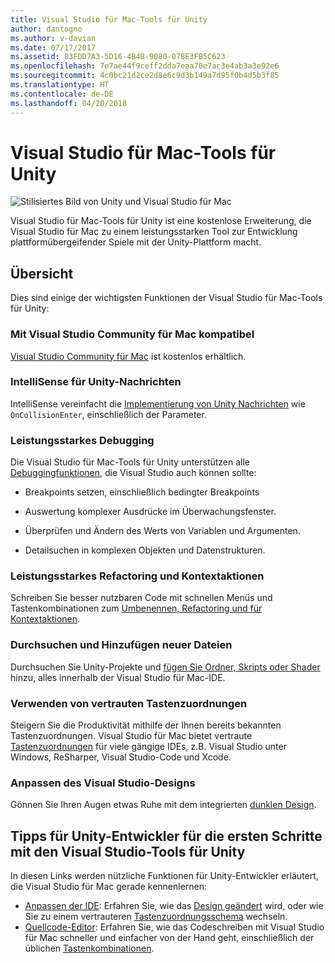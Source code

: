 ```yaml
---
title: Visual Studio für Mac-Tools für Unity
author: dantogno
ms.author: v-davian
ms.date: 07/17/2017
ms.assetid: 83FDD7A3-5D16-4B4B-9080-078E3FB5C623
ms.openlocfilehash: 7e7ae44f9ceff2dda7eaa70e7ac3e4ab3a3e92e6
ms.sourcegitcommit: 4c0bc21d2ce2d8e6c9d3b149a7d95f0b4d5b3f85
ms.translationtype: HT
ms.contentlocale: de-DE
ms.lasthandoff: 04/20/2018
---
```

# <a name="visual-studio-for-mac-tools-for-unity"></a>Visual Studio für Mac-Tools für Unity

![Stilisiertes Bild von Unity und Visual Studio für Mac](media/vsmac-tools-unity-image1.png)

Visual Studio für Mac-Tools für Unity ist eine kostenlose Erweiterung, die Visual Studio für Mac zu einem leistungsstarken Tool zur Entwicklung plattformübergeifender Spiele mit der Unity-Plattform macht.

## <a name="overview"></a>Übersicht 

Dies sind einige der wichtigsten Funktionen der Visual Studio für Mac-Tools für Unity:

### <a name="compatible-with-visual-studio-for-mac-community-edition"></a>Mit Visual Studio Community für Mac kompatibel

[Visual Studio Community für Mac](https://www.visualstudio.com/) ist kostenlos erhältlich.

### <a name="intellisense-for-unity-messages"></a>IntelliSense für Unity-Nachrichten

IntelliSense vereinfacht die [Implementierung von Unity Nachrichten](using-vsmac-tools-unity.md#intellisense-for-unity-messages) wie `OnCollisionEnter`, einschließlich der Parameter.

### <a name="superior-debugging"></a>Leistungsstarkes Debugging

Die Visual Studio für Mac-Tools für Unity unterstützen alle [Debuggingfunktionen](using-vsmac-tools-unity.md#unity-debugging), die Visual Studio auch können sollte:

*   Breakpoints setzen, einschließlich bedingter Breakpoints

*   Auswertung komplexer Ausdrücke im Überwachungsfenster.

*   Überprüfen und Ändern des Werts von Variablen und Argumenten.

*   Detailsuchen in komplexen Objekten und Datenstrukturen.

### <a name="powerful-refactoring-and-context-actions"></a>Leistungsstarkes Refactoring und Kontextaktionen

Schreiben Sie besser nutzbaren Code mit schnellen Menüs und Tastenkombinationen zum [Umbenennen, Refactoring und für Kontextaktionen](/visualstudio/mac/refactoring).

### <a name="browse-and-add-new-files"></a>Durchsuchen und Hinzufügen neuer Dateien

Durchsuchen Sie Unity-Projekte und [fügen Sie Ordner, Skripts oder Shader](using-vsmac-tools-unity.md#adding-new-unity-files-and-folders) hinzu, alles innerhalb der Visual Studio für Mac-IDE.

### <a name="use-familiar-key-bindings"></a>Verwenden von vertrauten Tastenzuordnungen

Steigern Sie die Produktivität mithilfe der Ihnen bereits bekannten Tastenzuordnungen. Visual Studio für Mac bietet vertraute [Tastenzuordnungen](/visualstudio/mac/customizing-the-ide) für viele gängige IDEs, z.B. Visual Studio unter Windows, ReSharper, Visual Studio-Code und Xcode.

### <a name="customize-the-visual-theme"></a>Anpassen des Visual Studio-Designs

Gönnen Sie Ihren Augen etwas Ruhe mit dem integrierten [dunklen Design](/visualstudio/mac/customizing-the-ide).

## <a name="tips-for-unity-developers-getting-started-with-visual-studio-for-mac"></a>Tipps für Unity-Entwickler für die ersten Schritte mit den Visual Studio-Tools für Unity

In diesen Links werden nützliche Funktionen für Unity-Entwickler erläutert, die Visual Studio für Mac gerade kennenlernen:

* [Anpassen der IDE](/visualstudio/mac/customizing-the-ide): Erfahren Sie, wie das [Design geändert](/visualstudio/mac/customizing-the-ide#dark-theme) wird, oder wie Sie zu einem vertrauteren [Tastenzuordnungsschema](/visualstudio/mac/customizing-the-ide#key-bindings) wechseln.
* [Quellcode-Editor](/visualstudio/mac/source-editor): Erfahren Sie, wie das Codeschreiben mit Visual Studio für Mac schneller und einfacher von der Hand geht, einschließlich der üblichen [Tastenkombinationen](/visualstudio/mac/keyboard-shortcuts).
